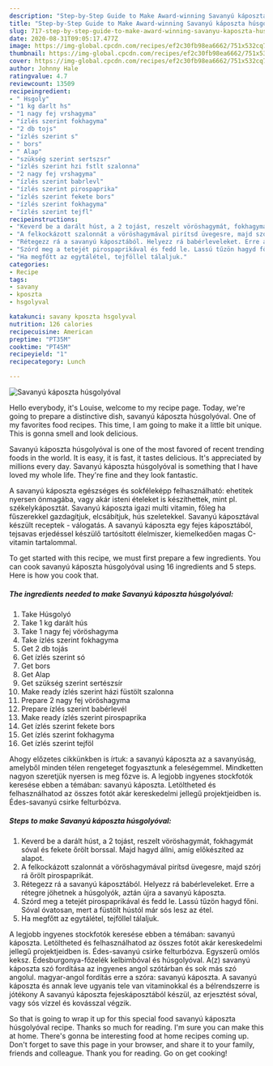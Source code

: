 ```yaml
---
description: "Step-by-Step Guide to Make Award-winning Savanyú káposzta húsgolyóval"
title: "Step-by-Step Guide to Make Award-winning Savanyú káposzta húsgolyóval"
slug: 717-step-by-step-guide-to-make-award-winning-savanyu-kaposzta-husgolyoval
date: 2020-08-31T09:05:17.477Z
image: https://img-global.cpcdn.com/recipes/ef2c30fb98ea6662/751x532cq70/savanyu-kaposzta-husgolyoval-recept-foto.jpg
thumbnail: https://img-global.cpcdn.com/recipes/ef2c30fb98ea6662/751x532cq70/savanyu-kaposzta-husgolyoval-recept-foto.jpg
cover: https://img-global.cpcdn.com/recipes/ef2c30fb98ea6662/751x532cq70/savanyu-kaposzta-husgolyoval-recept-foto.jpg
author: Johnny Hale
ratingvalue: 4.7
reviewcount: 13509
recipeingredient:
- " Hsgoly"
- "1 kg darlt hs"
- "1 nagy fej vrshagyma"
- "ízlés szerint fokhagyma"
- "2 db tojs"
- "ízlés szerint s"
- " bors"
- " Alap"
- "szükség szerint sertszsr"
- "ízlés szerint hzi fstlt szalonna"
- "2 nagy fej vrshagyma"
- "ízlés szerint babrlevl"
- "ízlés szerint pirospaprika"
- "ízlés szerint fekete bors"
- "ízlés szerint fokhagyma"
- "ízlés szerint tejfl"
recipeinstructions:
- "Keverd be a darált húst, a 2 tojást, reszelt vöröshagymát, fokhagymát sóval és fekete őrölt borssal. Majd hagyd állni, amíg előkészíted az alapot."
- "A felkockázott szalonnát a vöröshagymával pirítsd üvegesre, majd szórj rá őrölt pirospaprikát."
- "Rétegezz rá a savanyú káposztából. Helyezz rá babérleveleket. Erre a rétegre jöhetnek a húsgolyók, aztán újra a savanyú káposzta."
- "Szórd meg a tetejét pirospaprikával és fedd le. Lassú tűzön hagyd főni. Sóval óvatosan, mert a füstölt hústól már sós lesz az étel."
- "Ha megfőtt az egytálétel, tejföllel tálaljuk."
categories:
- Recipe
tags:
- savany
- kposzta
- hsgolyval

katakunci: savany kposzta hsgolyval 
nutrition: 126 calories
recipecuisine: American
preptime: "PT35M"
cooktime: "PT45M"
recipeyield: "1"
recipecategory: Lunch

---
```



![Savanyú káposzta húsgolyóval](https://img-global.cpcdn.com/recipes/ef2c30fb98ea6662/751x532cq70/savanyu-kaposzta-husgolyoval-recept-foto.jpg)

Hello everybody, it's Louise, welcome to my recipe page. Today, we're going to prepare a distinctive dish, savanyú káposzta húsgolyóval. One of my favorites food recipes. This time, I am going to make it a little bit unique. This is gonna smell and look delicious.

Savanyú káposzta húsgolyóval is one of the most favored of recent trending foods in the world. It is easy, it is fast, it tastes delicious. It's appreciated by millions every day. Savanyú káposzta húsgolyóval is something that I have loved my whole life. They're fine and they look fantastic.

A savanyú káposzta egészséges és sokféleképp felhasználható: ehetitek nyersen önmagába, vagy akár isteni ételeket is készíthettek, mint pl. székelykáposztát. Savanyú káposzta igazi multi vitamin, főleg ha fűszerekkel gazdagítjuk, elcsábítjuk, hús szeletekkel. Savanyú káposztával készült receptek - válogatás. A savanyú káposzta egy fejes káposztából, tejsavas erjedéssel készülő tartósított élelmiszer, kiemelkedően magas C-vitamin tartalommal.


To get started with this recipe, we must first prepare a few ingredients. You can cook savanyú káposzta húsgolyóval using 16 ingredients and 5 steps. Here is how you cook that.

<!--inarticleads1-->

##### The ingredients needed to make Savanyú káposzta húsgolyóval:

1. Take  Húsgolyó
1. Take 1 kg darált hús
1. Take 1 nagy fej vöröshagyma
1. Take ízlés szerint fokhagyma
1. Get 2 db tojás
1. Get ízlés szerint só
1. Get  bors
1. Get  Alap
1. Get szükség szerint sertészsír
1. Make ready ízlés szerint házi füstölt szalonna
1. Prepare 2 nagy fej vöröshagyma
1. Prepare ízlés szerint babérlevél
1. Make ready ízlés szerint pirospaprika
1. Get ízlés szerint fekete bors
1. Get ízlés szerint fokhagyma
1. Get ízlés szerint tejföl


Ahogy előzetes cikkünkben is írtuk: a savanyú káposzta az a savanyúság, amelyből minden télen rengeteget fogyasztunk a feleségemmel. Mindketten nagyon szeretjük nyersen is meg főzve is. A legjobb ingyenes stockfotók keresése ebben a témában: savanyú káposzta. Letöltheted és felhasználhatod az összes fotót akár kereskedelmi jellegű projektjeidben is. Édes-savanyú csirke felturbózva. 

<!--inarticleads2-->

##### Steps to make Savanyú káposzta húsgolyóval:

1. Keverd be a darált húst, a 2 tojást, reszelt vöröshagymát, fokhagymát sóval és fekete őrölt borssal. Majd hagyd állni, amíg előkészíted az alapot.
1. A felkockázott szalonnát a vöröshagymával pirítsd üvegesre, majd szórj rá őrölt pirospaprikát.
1. Rétegezz rá a savanyú káposztából. Helyezz rá babérleveleket. Erre a rétegre jöhetnek a húsgolyók, aztán újra a savanyú káposzta.
1. Szórd meg a tetejét pirospaprikával és fedd le. Lassú tűzön hagyd főni. Sóval óvatosan, mert a füstölt hústól már sós lesz az étel.
1. Ha megfőtt az egytálétel, tejföllel tálaljuk.


A legjobb ingyenes stockfotók keresése ebben a témában: savanyú káposzta. Letöltheted és felhasználhatod az összes fotót akár kereskedelmi jellegű projektjeidben is. Édes-savanyú csirke felturbózva. Egyszerű omlós keksz. Édesburgonya-főzelék kelbimbóval és húsgolyóval. A(z) savanyú káposzta szó fordítása az ingyenes angol szótárban és sok más szó angolul. magyar-angol fordítás erre a szóra: savanyú káposzta. A savanyú káposzta és annak leve ugyanis tele van vitaminokkal és a bélrendszerre is jótékony A savanyú káposzta fejeskáposztából készül, az erjesztést sóval, vagy sós vízzel és kovásszal végzik. 

So that is going to wrap it up for this special food savanyú káposzta húsgolyóval recipe. Thanks so much for reading. I'm sure you can make this at home. There's gonna be interesting food at home recipes coming up. Don't forget to save this page in your browser, and share it to your family, friends and colleague. Thank you for reading. Go on get cooking!
